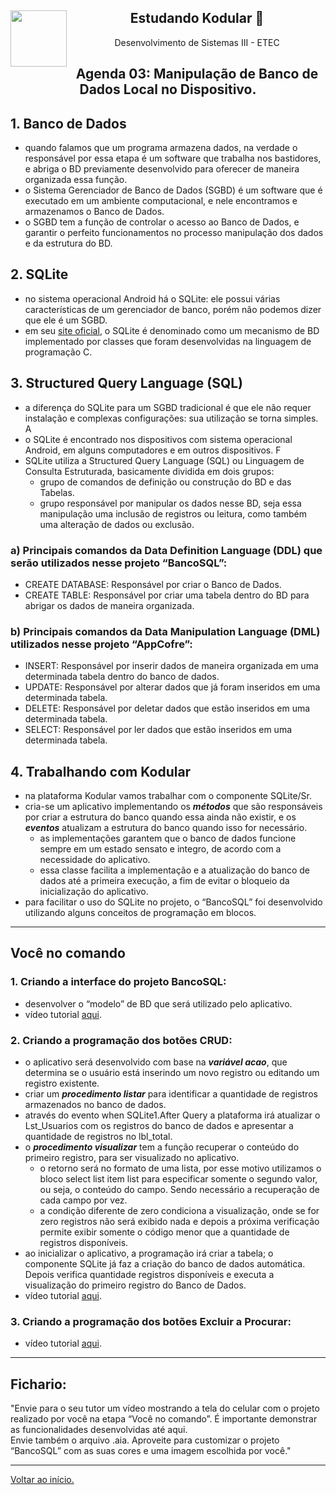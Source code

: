 <div align="center">
<a href="https://github.com/monicaquintal" target="_blank"><img align="left" height="90" src="https://www.svgrepo.com/show/477093/mobile-phone-signal.svg" /></a> 
<h2>Estudando Kodular 🤳</h2>
<p>Desenvolvimento de Sistemas III - ETEC</p>
</div>

<div id="agenda01" align="center">
<h2>Agenda 03: Manipulação de Banco de Dados Local no Dispositivo.</h2>
</div>

## 1. Banco de Dados

- quando falamos que um programa armazena dados, na verdade o responsável por essa etapa é um software que trabalha nos bastidores, e abriga o BD previamente desenvolvido para oferecer de maneira organizada essa função.
- o Sistema Gerenciador de Banco de Dados (SGBD) é um software que é executado em um ambiente computacional, e nele encontramos e armazenamos o Banco de Dados.
- o SGBD tem a função de controlar o acesso ao Banco de Dados, e garantir o perfeito funcionamentos no processo manipulação dos dados e da estrutura do BD.

## 2. SQLite

- no sistema operacional Android há o SQLite: ele possui várias características de um gerenciador de banco, porém não podemos dizer que ele é um SGBD. 
- em seu [site oficial](https://www.sqlite.org/index.html), o SQLite é denominado como um mecanismo de BD implementado por classes que foram desenvolvidas na linguagem de programação C.

## 3. Structured Query Language (SQL)

- a diferença do SQLite para um SGBD tradicional é que ele não
requer instalação e complexas configurações: sua utilização se torna simples. A
- o SQLite é encontrado nos dispositivos com sistema operacional
Android, em alguns computadores e em outros dispositivos. F
- SQLite utiliza a Structured Query Language (SQL) ou Linguagem de Consulta Estruturada, basicamente dividida em dois grupos:
  - grupo de comandos de definição ou construção do BD e das Tabelas.
  - grupo responsável por manipular os dados nesse BD, seja essa manipulação uma inclusão de registros ou leitura, como também uma alteração de dados ou exclusão.

### a) Principais comandos da Data Definition Language (DDL) que serão utilizados nesse projeto “BancoSQL”:
- CREATE DATABASE: Responsável por criar o Banco de Dados.
- CREATE TABLE: Responsável por criar uma tabela dentro do BD para abrigar os dados de maneira organizada.

### b) Principais comandos da Data Manipulation Language (DML) utilizados nesse projeto “AppCofre”:
- INSERT: Responsável por inserir dados de maneira organizada em uma determinada tabela dentro do banco de dados.
- UPDATE: Responsável por alterar dados que já foram inseridos em uma determinada tabela.
- DELETE: Responsável por deletar dados que estão inseridos em uma determinada tabela.
- SELECT: Responsável por ler dados que estão inseridos em uma determinada tabela. 

## 4. Trabalhando com Kodular

- na plataforma Kodular vamos trabalhar com o componente SQLite/Sr.
- cria-se um aplicativo implementando os ***métodos*** que são responsáveis por criar a estrutura do banco quando essa ainda não existir, e os ***eventos*** atualizam a estrutura do banco quando isso for necessário. 
  - as implementações garantem que o banco de dados funcione sempre em um estado sensato e integro, de acordo com a necessidade do aplicativo.
  - essa classe facilita a implementação e a atualização do banco de dados até a primeira execução, a fim de evitar o bloqueio da inicialização do aplicativo.
- para facilitar o uso do SQLite no projeto, o “BancoSQL” foi desenvolvido utilizando alguns conceitos de programação em blocos.

---

## Você no comando

### 1. Criando a interface do projeto BancoSQL:
- desenvolver o “modelo” de BD que será utilizado pelo aplicativo.
- vídeo tutorial [aqui](https://www.youtube.com/watch?v=l50pnUcSL2g).

### 2. Criando a programação dos botões CRUD:
- o aplicativo será desenvolvido com base na ***variável acao***, que determina se o usuário está inserindo um novo registro ou editando um registro existente.
-  criar um ***procedimento listar*** para identificar a quantidade de registros armazenados no banco de dados. 
- através do evento when SQLite1.After Query a plataforma irá atualizar o Lst_Usuarios com os registros do banco de dados e apresentar a quantidade de registros no lbl_total.
- o ***procedimento visualizar*** tem a função recuperar o conteúdo do primeiro registro, para ser visualizado no aplicativo. 
  - o retorno será no formato de uma lista, por esse motivo utilizamos o bloco select list item list para especificar somente o segundo valor, ou seja, o conteúdo do campo. Sendo necessário a recuperação de cada campo por vez. 
  - a condição diferente de zero condiciona a visualização, onde se for zero registros não será exibido nada e depois a próxima verificação permite exibir somente o código menor que a quantidade de registros disponíveis. 
- ao inicializar o aplicativo, a programação irá criar a tabela; o componente SQLite já faz a criação do banco de dados automática. Depois verifica quantidade registros disponíveis e executa a visualização do primeiro registro do Banco de Dados. 
- vídeo tutorial [aqui](https://www.youtube.com/watch?v=xCeS3Y9khHw).

### 3. Criando a programação dos botões Excluir a Procurar:
- vídeo tutorial [aqui](https://www.youtube.com/watch?v=fC4QNxk_djU).

---

## Fichario:

"Envie para o seu tutor um vídeo mostrando a tela do celular com o projeto realizado por você na etapa “Você no comando”. É importante demonstrar as funcionalidades desenvolvidas até aqui.
<br>
Envie também o arquivo .aia. Aproveite para customizar o projeto “BancoSQL” com as suas cores e uma imagem escolhida por você."



--- 

[Voltar ao início.](https://github.com/monicaquintal/disciplina_DS_III_ETEC)
